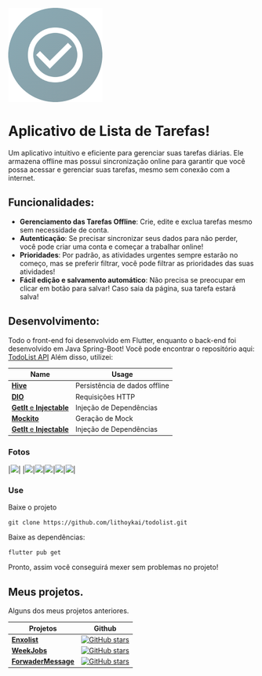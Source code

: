 ![Icone](github/icon.png)

# Aplicativo de Lista de Tarefas!

Um aplicativo intuitivo e eficiente para gerenciar suas tarefas diárias. Ele armazena offline mas possui sincronização online para garantir que você possa acessar e gerenciar suas tarefas, mesmo sem conexão com a internet.

## Funcionalidades: 
- **Gerenciamento das Tarefas Offline**:   Crie, edite e exclua tarefas mesmo sem necessidade de conta.
- **Autenticação**: Se precisar sincronizar seus dados para não perder, você pode criar uma conta e começar a trabalhar online!
- **Prioridades**: Por padrão, as atividades urgentes sempre estarão no começo, mas se preferir filtrar, você pode filtrar as prioridades das suas atividades!
- **Fácil edição e salvamento automático**: Não precisa se preocupar em clicar em botão para salvar! Caso saia da página, sua tarefa estará salva!

## Desenvolvimento:  
Todo o front-end foi desenvolvido em Flutter, enquanto o back-end foi desenvolvido em Java Spring-Boot! Você pode encontrar o repositório aqui: [TodoList API](https://github.com/lithoykai/todolist_api)
Além disso, utilizei:

| Name                                                                   | Usage                                         |
| ---------------------------------------------------------------------- | --------------------------------------------- |
| [**Hive**](https://pub.dev/packages/hive)                        | Persistência de dados offline |
| [**DIO**](https://pub.dev/packages/dio)                                | Requisições HTTP               |
| [**GetIt** e **Injectable**](https://pub.dev/packages/get_it) | Injeção de Dependências         |
| [**Mockito**](https://pub.dev/packages/get_it) | Geração de Mock         |
| [**GetIt** e **Injectable**](https://pub.dev/packages/get_it) | Injeção de Dependências         |

### Fotos 
|<img src="github/1.png" width="400">| |<img src="github/2.png" width="400">|<img src="github/3.png" width="400">|<img src="github/4.png" width="400">|<img src="github/5.png" width="400">|<img src="github/6.png" width="400">|

### Use
Baixe o projeto 
```shell
git clone https://github.com/lithoykai/todolist.git
```
Baixe as dependências: 
```shell
flutter pub get
```
Pronto, assim você conseguirá mexer sem problemas no projeto! 


## Meus projetos.

Alguns dos meus projetos anteriores.

| Projetos                                                                   | Github                                         |
| ---------------------------------------------------------------------- | --------------------------------------------- |
|[**Enxolist**](https://github.com/lithoykai/app-EnxoList)          |[![GitHub stars](https://img.shields.io/github/stars/lithoykai/app-EnxoList?style=social)](https://github.com/login?return_to=/lithoykai/orderService_Flutter)
|[**WeekJobs**](https://github.com/lithoykai/orderService_Flutter)          |[![GitHub stars](https://img.shields.io/github/stars/lithoykai/orderService_Flutter?style=social)](https://github.com/login?return_to=/lithoykai/orderService_Flutter)
[**ForwaderMessage**](https://github.com/lithoykai/TelegramForwarder-Python)          |[![GitHub stars](https://img.shields.io/github/stars/lithoykai/TelegramForwarder-Python?style=social)](https://github.com/login?return_to=/lithoykai/TelegramForwarder-Python)


